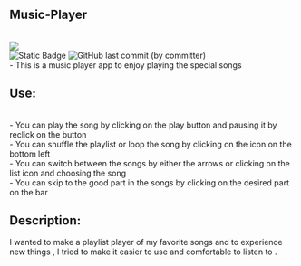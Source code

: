 <h2 style=" text-align=center;"> Music-Player </h2>
<br>
<img src="![music-player (3)](https://github.com/Ghaliah1/music-player/assets/145565852/89fae1a6-98d6-4963-9405-5b27326f1d8e)
">
<br>
<img alt="Static Badge" src="https://img.shields.io/badge/Listen--to--my--fav--songs-lightgray">

<img alt="GitHub last commit (by committer)" src="https://img.shields.io/github/last-commit/Ghaliah1/music-player?labelColor=lightgray&color=purple">
<br>
- This is a music player app to enjoy playing the special songs
<br>
<h2 style=" text-align=center;"> Use: </h2>
<br>
- You can play the song by clicking on the play button and pausing it by reclick on the button 
<br>
- You can shuffle the playlist or loop the song by clicking on the icon on the bottom left
<br>
- You can switch between the songs by either the arrows or clicking on the list icon and choosing the song 
<br>
- You can skip to the good part in the songs by clicking on the desired part on the bar 
<br>
<h2 style=" text-align=center;"> Description:</h2>
I wanted to make a playlist player of my favorite songs and to experience new things , I tried to make it easier to use and comfortable to listen to .
